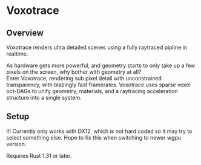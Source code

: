 # Voxotrace

## Overview

Voxotrace renders ultra detailed scenes using a fully raytraced pipline in realtime.

As hardware gets more powerful, and geometry starts to only take up a few pixels on the screen, why bother with geometry at all?   
Enter Voxotrace, rendering sub pixel detail with unconstrained transparency, with blazingly fast framerates.
Voxotrace uses sparse voxel oct-DAGs to unify geometry, materials, and a raytracing acceleration structure into a single system.


## Setup 

!!! Currently only works with DX12, which is not hard coded so it may try to select something else.
Hope to fix this when switching to newer wgpu version.

Requires Rust 1.31 or later.

